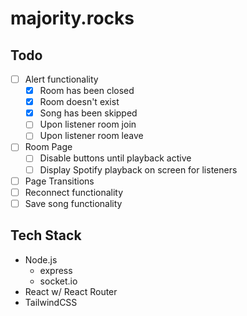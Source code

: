 # majority.rocks

## Todo
- [ ] Alert functionality
  - [x] Room has been closed
  - [x] Room doesn't exist
  - [x] Song has been skipped
  - [ ] Upon listener room join
  - [ ] Upon listener room leave
- [ ] Room Page
    - [ ] Disable buttons until playback active
    - [ ] Display Spotify playback on screen for listeners
- [ ] Page Transitions
- [ ] Reconnect functionality
- [ ] Save song functionality

## Tech Stack

- Node.js
  - express
  - socket.io
- React w/ React Router
- TailwindCSS